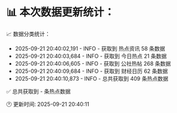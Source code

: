 📊 本次数据更新统计：
==========================

📈 数据分类统计：
- 2025-09-21 20:40:02,191 - INFO - 获取到 热点资讯 58 条数据
- 2025-09-21 20:40:03,684 - INFO - 获取到 今日热点 21 条数据
- 2025-09-21 20:40:06,605 - INFO - 获取到 公社热帖 268 条数据
- 2025-09-21 20:40:09,684 - INFO - 获取到 财经日历 62 条数据
- 2025-09-21 20:40:10,873 - INFO - 总共获取到 409 条热点数据

✅ 总共获取到 - 条热点数据

🕐 更新时间: 2025-09-21 20:40:11
